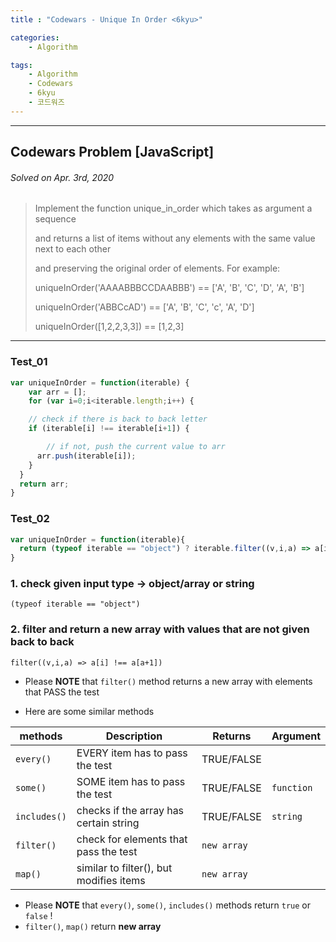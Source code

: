 ```yaml
---
title : "Codewars - Unique In Order <6kyu>"

categories:
    - Algorithm

tags:
    - Algorithm
    - Codewars
    - 6kyu
    - 코드워즈
---
```


<hr>

## Codewars Problem [JavaScript]

###### Solved on Apr. 3rd, 2020

> Implement the function unique_in_order which takes as argument a sequence
>
> and returns a list of items without any elements with the same value next to each other
>
> and preserving the original order of elements.
> For example:
>
> uniqueInOrder('AAAABBBCCDAABBB') == ['A', 'B', 'C', 'D', 'A', 'B']
>
> uniqueInOrder('ABBCcAD')         == ['A', 'B', 'C', 'c', 'A', 'D']
>
> uniqueInOrder([1,2,2,3,3])       == [1,2,3]

<hr>

### Test_01

```js
var uniqueInOrder = function(iterable) {
    var arr = [];
    for (var i=0;i<iterable.length;i++) {

    // check if there is back to back letter
    if (iterable[i] !== iterable[i+1]) {

        // if not, push the current value to arr
      arr.push(iterable[i]);
    }
  }
  return arr;
}
```

### Test_02

```js
var uniqueInOrder = function(iterable){
  return (typeof iterable == "object") ? iterable.filter((v,i,a) => a[i] !== a[i+1]) : iterable.split("").filter((v,i,a) => a[i] !== a[i+1]);
}
```

### 1. check given input type -> object/array or string

```
(typeof iterable == "object")
```

### 2. filter and return a new array with values that are not given back to back

```
filter((v,i,a) => a[i] !== a[a+1])
```

* Please **NOTE** that `filter()` method returns a new array with elements that PASS the test

* Here are some similar methods

| methods | Description | Returns | Argument
| --- | --- | --- | --- |
| `every()` | EVERY item has to pass the test | TRUE/FALSE | 
| `some()` | SOME item has to pass the test | TRUE/FALSE | `function`
| `includes()` | checks if the array has certain string | TRUE/FALSE | `string`
| `filter()` | check for elements that pass the test | `new array` | 
| `map()` | similar to filter(), but modifies items | `new array`| 

* Please **NOTE** that `every()`, `some()`, `includes()` methods return `true` or `false` !
* `filter()`, `map()` return **new array**